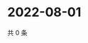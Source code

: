 # 2022-08-01

共 0 条

<!-- BEGIN WEIBO -->
<!-- 最后更新时间 Mon Aug 01 2022 21:32:43 GMT+0800 (China Standard Time) -->

<!-- END WEIBO -->
